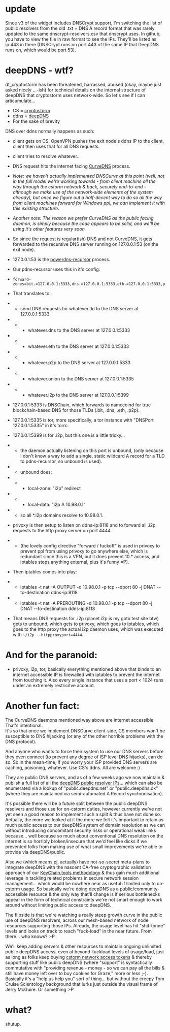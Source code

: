 # update
Since v3 of the widget includes DNSCrypt support, I'm switching the list of public resolvers from the old .txt + DNS A record format that was rarely updated to the same dnscrypt-resolvers.csv that dnscrypt uses. In github, you have to view the file in raw format to see the IPs. They'll be listed as ip:443 in there (DNSCrypt runs on port 443 of the same IP that DeepDNS runs on, which would be port 53).

# deepDNS - wtf?

df_cryptostorm has been threatened, harrassed, abused (okay, maybe just asked nicely ...-ish) for technical details on the internal structure of deepDNS that cryptostorm uses network-wide. So let's see if I can articumulate...

  - CS = <a href="https://cryptostorm.is" target="_blank">cryptostorm</a>
  - ddns = <a href="http://deepdns.net" target="_blank">deepDNS</a>
  - For the sake of brevity

DNS over ddns normally happens as such:
 * client gets on CS, OpenVPN pushes the exit node's ddns IP to the client, client then uses that for all DNS requests.
 * client tries to resolve whatever..
 * DNS request hits the internet facing <a href="http://curvedns.on2it.net" target="_blank">CurveDNS</a> process.
 * *Note: we haven't actually implemented DNSCurve at this point (well, not in the full model we're working towards - from client machine all the way through the cstorm network & back, securely end-to-end - although we make use of the network-side elements of the system already), but once we figure out a half-decent way to do so all the way from client machines forward for Windows ppl, we can implement it with this existing structure.*
 * *Another note: The reason we prefer CurveDNS as the public facing daemon, is simply because the code appears to be solid, and we'll be using it's other features very soon.*
 * So since the request is regular(ish) DNS and not CurveDNS, it gets forwarded to the recursive DNS server running on 127.0.0.1:53 (on the exit node).
 * 127.0.0.1:53 is the <a href="https://doc.powerdns.com/md/recursor?" target="_blank">powerdns-recursor</a> process.
 * Our pdns-recursor uses this in it's config:  
*     forward-zones=bit.=127.0.0.1:5333,dns.=127.0.0.1:5333,eth.=127.0.0.1:5333,p2p.=127.0.0.1:5333,onion.=127.0.0.1:5335,i2p.=127.0.0.1:5399
 * That translates to:
 * * send DNS requests for whatever.tld to the DNS server at 127.0.0.1:5333
* *  * whatever.dns to the DNS server at 127.0.0.1:5333
* *  * whatever.eth to the DNS server at 127.0.0.1:5333
* *  * whatever.p2p to the DNS server at 127.0.0.1:5333
* *  * whatever.onion to the DNS server at 127.0.0.1:5335
* *  * whatever.i2p to the DNS server at 127.0.0.1:5399
 
* 127.0.0.1:5333 is DNSChain, which forwards to namecoind for true blockchain-based DNS for those TLDs (.bit, .dns, .eth, .p2p).
*  127.0.0.1:5335 is tor, more specifically, a tor instance with "DNSPort 127.0.0.1:5335" in it's torrc.
*  127.0.0.1:5399 is for .i2p, but this one is a little tricky...
*  * the daemon actually listening on this port is unbound,
  (only because I don't know a way to add a single, static wildcard A record for a TLD to pdns-recursor, so unbound is used).
* *  unbound does:
* * * local-zone: "i2p" redirect
* * * local-data: "i2p A 10.98.0.1"
* * so all *.i2p domains resolve to 10.98.0.1. 
* privoxy is then setup to listen on ddns-ip:8118 and to forward all .i2p requests to the http proxy server on port 4444.
* * (the lovely config directive "forward / fuckoff" is used in privoxy to prevent ppl from using privoxy to go anywhere else, which is redundant since this is a VPN, but it does prevent 10.* access, and iptables stops anything external, plus it's funny =P).
* Then iptables comes into play:
* * iptables -t nat -A OUTPUT     -d 10.98.0.1 -p tcp --dport 80 -j DNAT --to-destination ddns-ip:8118
* * iptables -t nat -A PREROUTING -d 10.98.0.1 -p tcp --dport 80 -j DNAT --to-destination ddns-ip:8118
* That means DNS requests for .i2p (planet.i2p is my goto test site btw) gets to unbound, which gets to privoxy, which goes to iptables,
  which goes to the http proxy the actual i2p daemon uses, which was executed with `~/i2p --httpproxyport=4444`.
  
# And for the paranoid:
* privoxy, i2p, tor, basically everything mentioned above that binds to an internet accessible IP is firewalled with iptables to prevent the internet from touching it.
Also every single instance that uses a port < 1024 runs under an extremely restricitve account.

# Another fun fact:     
The CurveDNS daemons mentioned way above are internet accessible. 
 That's intentional.  
 It's so that once we implement DNSCurve client-side, CS members won't be susceptible to DNS hijacking (or any of the other horrible problems with the DNS protocol).
 
  And anyone who wants to force their system to use our DNS servers before they even connect (to prevent any degree of ISP level DNS hijacks), can do so. So in the mean-time, if you worry your ISP provided DNS servers are caching, poisoning, whatever. Use CS's ddns. All are welcome :) .

They are public DNS servers, and as of a few weeks ago we now maintain & publish a full list of all the <a href="https://github.com/cryptostorm/cstorm-deepDNS/blob/master/public_deepdns_resolvers.txt" target="_blank">deepDNS public resolver IPs</a>... which can also be enumerated via a lookup of "public.deepdns.net" or "public.deepdns.dk" (where they are maintained via semi-automated A Record synchronisation).

It's possible there will be a future split between the public deepDNS resolvers and those use for on-cstorm duties, however currently we've not yet seen a good reason to implement such a split & thus have not done so. Actually, the more we looked at it the more we felt it's important to retain as much public access to our deepDNS system of domain resolution as we can without introducing concomitant security risks or operational weak links because... well because so much about conventional DNS resolution on the internet is so horribly broken/insecure that we'd feel like dicks if we prevented folks from making use of what small improvements we're able to provide via deepDNS/public.

Also we (which means pj, actually) have not-so-secret meta-plans to integrate deepDNS with the nascent CA-free cryptographic validation approach of our <a href="http://keychain.tools" target="_blank">KeyChain.tools methodology</a> & thus gain much additional leverage in tackling related problems in secure network session management... which would be nowhere near as useful if limited only to on-cstorm usage. So basically we're doing deepDNS as a public/community-accessible resource & the only way that'll change is if serious bottlenecks appear in the form of technical constraints we're not smart enough to work around without limiting public access to deepDNS.

The flipside is that we're watching a really steep growth curve in the public use of deepDNS resolvers, across our mesh-based network of node resources supporting those IPs. Already, the usage level has hit "shit-tonne" levels and looks on track to reach "fuck-load" in the near future. From there... who knows? :-P

We'll keep adding servers & other resources to maintain ongoing unlimited public deepDNS access, even at beyond-fuckload levels of usage/load, just as long as folks keep buying <a href="https://cryptostorm.is/join.html" target="_blank">cstorm network access tokens</a> & thereby supporting stuff like public deepDNS (where "support" is syntactically commutative with "providing revenue - money - so we can pay all the bills & still have money left over to buy cookies for Graze," more or less ;-). Basically it's a "help us help you" sort of thing... but without the creepy Tom Cruise Scientology background that lurks just outside the visual frame of <a>Jerry McGuire</i>. Or something :-P

# what?
shutup.
